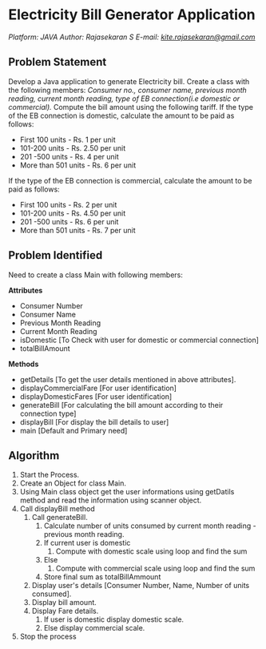 # Electricity Bill Generator Application

*Platform: JAVA*
*Author: Rajasekaran S*
*E-mail: kite.rajasekaran@gmail.com*

## Problem Statement
Develop a Java application to generate Electricity bill. Create a class with the following members: *Consumer no., consumer name, previous month reading, current month reading, type of EB connection(i.e domestic or commercial).* Compute the bill amount using the following tariff.
If the type of the EB connection is domestic, calculate the amount to be paid as follows:
- First 100 units - Rs. 1 per unit
- 101-200 units - Rs. 2.50 per unit
-  201 -500 units - Rs. 4 per unit
-  More than 501 units - Rs. 6 per unit

If the type of the EB connection is commercial, calculate the amount to be paid as follows:

- First 100 units - Rs. 2 per unit
- 101-200 units - Rs. 4.50 per unit
- 201 -500 units - Rs. 6 per unit
- More than 501 units - Rs. 7 per unit

## Problem Identified

Need to create a class Main with following members:

**Attributes**
- Consumer Number
- Consumer Name
- Previous Month Reading
- Current Month Reading
- isDomestic [To Check with user for domestic or commercial connection]
- totalBillAmount

**Methods**
- getDetails [To get the user details mentioned in above attributes].
- displayCommercialFare [For user identification]
- displayDomesticFares [For user identification]
- generateBill [For calculating the bill amount according to their connection type]
- displayBill [For display the bill details to user]
- main [Default and Primary need]

## Algorithm

1. Start the Process.
2. Create an Object for class Main.
3. Using Main class object get the user informations using getDatils method and read the information using scanner object.
4. Call displayBill method
	1. Call generateBill.
		1. Calculate number of units consumed by current month reading - previous month reading.
		2. If current user is domestic
			1. Compute with domestic scale using loop and find the sum
		3. Else
			1. Compute with commercial scale using loop and find the sum
		4. Store final sum as totalBillAmmount
	3. Display user's details [Consumer Number, Name, Number of units consumed].
	4. Display bill amount.
	5. Display Fare details.
		1. If user is domestic display domestic scale.
		2. Else display commercial scale.
5. Stop the process
